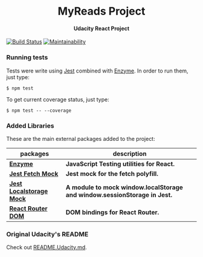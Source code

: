 <h1 align="center"> 
  <br />
  MyReads Project
  <br>
</h1>

<h4 align="center">Udacity React Project</h4>

[![Build Status](https://travis-ci.com/pedrolopesme/reactnd-project-myreads-starter.svg?branch=master)](https://travis-ci.com/pedrolopesme/reactnd-project-myreads-starter) [![Maintainability](https://api.codeclimate.com/v1/badges/604a5d81300cb86b87ac/maintainability)](https://codeclimate.com/github/pedrolopesme/reactnd-project-myreads-starter/maintainability)


### Running tests

Tests were write using [Jest](https://jestjs.io/) combined with [Enzyme](https://github.com/airbnb/enzyme). In order to run them, just type:

```shell
$ npm test
```

To get current coverage status, just type: 

```shell
$ npm test -- --coverage
```

### Added Libraries

These are the main external packages added to the project:

| packages | description |
|---|---|
| **[Enzyme](https://github.com/airbnb/enzyme)** | **JavaScript Testing utilities for React.** |
| **[Jest Fetch Mock](https://github.com/jefflau/jest-fetch-mock)** | **Jest mock for the fetch polyfill.** |
| **[Jest Localstorage Mock](https://github.com/clarkbw/jest-localstorage-mock)** | **A module to mock window.localStorage and window.sessionStorage in Jest.** |
| **[React Router DOM](https://github.com/ReactTraining/react-router/tree/master/packages/react-router-dom)** | **DOM bindings for React Router.** |

### Original Udacity's README
Check out [README.Udacity.md](README.Udacity.md).
